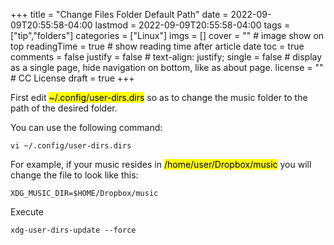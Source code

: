 +++
title = "Change Files Folder Default Path"
date = 2022-09-09T20:55:58-04:00
lastmod = 2022-09-09T20:55:58-04:00
tags = ["tip","folders"]
categories = ["Linux"]
imgs = []
cover = ""  # image show on top
readingTime = true  # show reading time after article date
toc = true
comments = false
justify = false  # text-align: justify;
single = false  # display as a single page, hide navigation on bottom, like as about page.
license = ""  # CC License
draft = true
+++

First edit <mark>~/.config/user-dirs.dirs</mark> so as to change the music folder to the path of the desired folder.

You can use the following command:

    vi ~/.config/user-dirs.dirs

For example, if your music resides in <mark>/home/user/Dropbox/music</mark> you will change the file to look like this:

    XDG_MUSIC_DIR=$HOME/Dropbox/music
Execute 

    xdg-user-dirs-update --force